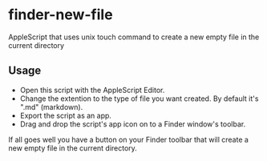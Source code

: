 finder-new-file
===============

AppleScript that uses unix touch command to create a new empty file in the current directory

Usage
----

* Open this script with the AppleScript Editor. 
* Change the extention to the type of file you want created. By default it's ".md" (markdown).
* Export the script as an app.
* Drag and drop the script's app icon on to a Finder window's toolbar.

If all goes well you have a button on your Finder toolbar that will create a new empty file in the current directory.

